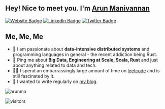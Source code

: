 <h2>Hey! Nice to meet you. I'm <a href="https://www.linkedin.com/in/arunma/">Arun Manivannan</a></h2>
<p><a href="https://www.arunma.com"><img src="https://img.shields.io/badge/-arunma.com-4E69C8?style=flat-square&amp;labelColor=4E69C8&amp;logo=Chrome&amp;link=https://www.arunma.com" alt="Website Badge"></a> <a href="https://www.linkedin.com/in/arunma/"><img src="https://img.shields.io/badge/-@arunma-0077B5?style=flat-square&amp;labelColor=0077B5&amp;logo=LinkedIn&amp;link=https://www.linkedin.com/in/arunma/" alt="LinkedIn Badge"></a> <a href="https://twitter.com/arunma"><img src="https://img.shields.io/badge/-@arunma-0A0A0A?style=flat-square&amp;labelColor=0A0A0A&amp;logo=Twitter&amp;link=https://twitter.com/arunma" alt="Twitter Badge"></a></p>
<h2>Me, Me, Me</h2>
<ul>
<li>🧐 I am passionate about <strong>data-intensive distributed systems</strong> and programming languages in general - the recent addiction being Rust.</li>
<li>💬 Ping me about <strong>Big Data, Engineering at Scale, Scala, Rust</strong> and just about anything related to data and tech.</li>
<li>👨‍💻 I spend an embarrassingly large amount of time on <a href="https://leetcode.com/arunma/">leetcode</a> and is still fascinated by it.</li>
<li>📝 I wanted to write regularly on <a href="https://www.arunma.com">my blog</a>.</li>
</ul>
<img src="https://github-readme-stats.vercel.app/api?username=arunma&show_icons=true&count_private=true" alt="arunma" />
<p><img src="https://visitor-badge.glitch.me/badge?page_id=arunma.arunma" alt="visitors"></p>
